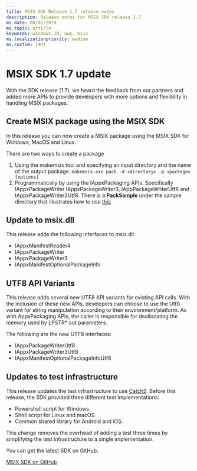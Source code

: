 ```yaml
---
title: MSIX SDK Release 1.7 release notes
description: Release notes for MSIX SDK release 1.7
ms.date: 08/05/2019
ms.topic: article
keywords: windows 10, uwp, msix
ms.localizationpriority: medium
ms.custom: 19H1
---
```


# MSIX SDK 1.7 update

With the SDK release (1.7), we heard the feedback from our partners and added more APIs to provide developers with more options and flexibility in handling MSIX packages.

## Create MSIX package using the MSIX SDK 
In this release you can now create a MSIX package using the MSIX SDK for Windows, MacOS and Linux. 

There are two ways to create a package
1.	Using the makemsix tool and specifying an input directory and the name of the output package. ```makemsix.exe pack -d <directory> -p <package> [options]```
2.	Programmatically by using the IAppxPackaging APIs. Specifically IAppxPackageWriter IAppxPackageWriter3, IAppPackageWriterUtf8 and IAppxPackageWriter3Utf8. There is a **PackSample** under the sample directory that illustrates how to use [this](https://github.com/microsoft/msix-packaging/tree/master/sample/PackSample)

## Update to msix.dll

This release adds the following interfaces to msix.dll:

- IAppxManifestReader4
- IAppxPackageWriter
- IAppxPackageWriter3
- IAppxManifestOptionalPackageInfo

## UTF8 API Variants

This release adds several new UTF8 API variants for existing API calls. With the inclusion of these new APIs, developers can choose to use the Utf8 variant for string manipulation according to their environment/platform. As with AppxPackaging APIs, the caller is responsible for deallocating the memory used by LPSTR* out parameters.

The following are the new UTF8 interfaces:

- IAppxPackageWriterUtf8
- IAppxPackageWriter3Utf8
- IAppxManifestOptionalPackageInfoUtf8

## Updates to test infrastructure

This release updates the test infrastructure to use [Catch2](https://github.com/catchorg/Catch2). Before this release, the SDK provided three different test implementations:

- Powershell script for Windows.
- Shell script for Linux and macOS.
- Common shared library for Android and iOS.

This change removes the overhead of adding a test three times by simplifying the test infrastructure to a single implementation.

You can get the latest SDK on GitHub.

<div class="nextstepaction"><p><a class="x-hidden-focus" href="https://github.com/Microsoft/msix-packaging/tree/release_v1.7" data-linktype="external">MSIX SDK on GitHub</a></p></div>
